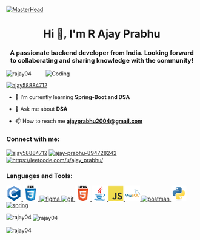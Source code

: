 [![MasterHead](https://www.bing.com/th/id/OGC.4fae230a415b0a3fb12ea09ed6d51616?pid=1.7&rurl=https%3a%2f%2fraw.githubusercontent.com%2fKShukhrat%2fKShukhrat%2fmain%2fassets%2fheader_gif.gif&ehk=WTlxefCIKmAI6ob3UaeT01er6HCzzU31V%2f356OzTqdI%3d)](https://github.com/RAJAY04)
<h1 align="center">Hi 👋, I'm R Ajay Prabhu</h1>
<h3 align="center">A passionate backend developer from India. Looking forward to collaborating and sharing knowledge with the community!</h3>
<img align="right" alt="Coding" width="400" src="https://imgs.search.brave.com/11DWmFu-wB27zXlC92RMaKEh4KfeVHnsvgzvxuQRMz8/rs:fit:860:0:0:0/g:ce/aHR0cHM6Ly9naWZk/Yi5jb20vaW1hZ2Vz/L2hpZ2gvYW5pbWF0/ZWQtbWFuLWNvbXB1/dGVyLWNvZGluZy1u/YWU2bWVjMzc4bHNn/MWkzLmdpZg.gif">


<p align="left"> <img src="https://komarev.com/ghpvc/?username=rajay04&label=Profile%20views&color=0e75b6&style=flat" alt="rajay04" /> </p>

<p align="left"> <a href="https://twitter.com/ajay58884712" target="blank"><img src="https://img.shields.io/twitter/follow/ajay58884712?logo=twitter&style=for-the-badge" alt="ajay58884712" /></a> </p>

- 🌱 I’m currently learning **Spring-Boot and DSA**

- 💬 Ask me about **DSA**

- 📫 How to reach me **ajayprabhu2004@gmail.com**

<h3 align="left">Connect with me:</h3>
<p align="left">
<a href="https://twitter.com/ajay58884712" target="blank"><img align="center" src="https://raw.githubusercontent.com/rahuldkjain/github-profile-readme-generator/master/src/images/icons/Social/twitter.svg" alt="ajay58884712" height="30" width="40" /></a>
<a href="https://linkedin.com/in/ajay-prabhu-894728242" target="blank"><img align="center" src="https://raw.githubusercontent.com/rahuldkjain/github-profile-readme-generator/master/src/images/icons/Social/linked-in-alt.svg" alt="ajay-prabhu-894728242" height="30" width="40" /></a>
<a href="https://www.leetcode.com/https://leetcode.com/u/ajay_prabhu/" target="blank"><img align="center" src="https://raw.githubusercontent.com/rahuldkjain/github-profile-readme-generator/master/src/images/icons/Social/leet-code.svg" alt="https://leetcode.com/u/ajay_prabhu/" height="30" width="40" /></a>
</p>

<h3 align="left">Languages and Tools:</h3>
<p align="left"> <a href="https://www.cprogramming.com/" target="_blank" rel="noreferrer"> <img src="https://raw.githubusercontent.com/devicons/devicon/master/icons/c/c-original.svg" alt="c" width="40" height="40"/> </a> <a href="https://www.w3schools.com/css/" target="_blank" rel="noreferrer"> <img src="https://raw.githubusercontent.com/devicons/devicon/master/icons/css3/css3-original-wordmark.svg" alt="css3" width="40" height="40"/> </a> <a href="https://www.figma.com/" target="_blank" rel="noreferrer"> <img src="https://www.vectorlogo.zone/logos/figma/figma-icon.svg" alt="figma" width="40" height="40"/> </a> <a href="https://git-scm.com/" target="_blank" rel="noreferrer"> <img src="https://www.vectorlogo.zone/logos/git-scm/git-scm-icon.svg" alt="git" width="40" height="40"/> </a> <a href="https://www.w3.org/html/" target="_blank" rel="noreferrer"> <img src="https://raw.githubusercontent.com/devicons/devicon/master/icons/html5/html5-original-wordmark.svg" alt="html5" width="40" height="40"/> </a> <a href="https://www.java.com" target="_blank" rel="noreferrer"> <img src="https://raw.githubusercontent.com/devicons/devicon/master/icons/java/java-original.svg" alt="java" width="40" height="40"/> </a> <a href="https://developer.mozilla.org/en-US/docs/Web/JavaScript" target="_blank" rel="noreferrer"> <img src="https://raw.githubusercontent.com/devicons/devicon/master/icons/javascript/javascript-original.svg" alt="javascript" width="40" height="40"/> </a> <a href="https://www.mysql.com/" target="_blank" rel="noreferrer"> <img src="https://raw.githubusercontent.com/devicons/devicon/master/icons/mysql/mysql-original-wordmark.svg" alt="mysql" width="40" height="40"/> </a> <a href="https://postman.com" target="_blank" rel="noreferrer"> <img src="https://www.vectorlogo.zone/logos/getpostman/getpostman-icon.svg" alt="postman" width="40" height="40"/> </a> <a href="https://www.python.org" target="_blank" rel="noreferrer"> <img src="https://raw.githubusercontent.com/devicons/devicon/master/icons/python/python-original.svg" alt="python" width="40" height="40"/> </a> <a href="https://spring.io/" target="_blank" rel="noreferrer"> <img src="https://www.vectorlogo.zone/logos/springio/springio-icon.svg" alt="spring" width="40" height="40"/> </a> </p>

<p><img align="left" src="https://github-readme-stats.vercel.app/api/top-langs?username=rajay04&show_icons=true&locale=en&layout=compact" alt="rajay04" /></p>

<p>&nbsp;<img align="center" src="https://github-readme-stats.vercel.app/api?username=rajay04&show_icons=true&locale=en" alt="rajay04" /></p>

<p><img align="center" src="https://github-readme-streak-stats.herokuapp.com/?user=rajay04&" alt="rajay04" /></p>
